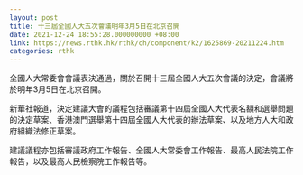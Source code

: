 ```yaml
---
layout: post
title: 十三屆全國人大五次會議明年3月5日在北京召開
date: 2021-12-24 18:55:28.000000000 +08:00
link: https://news.rthk.hk/rthk/ch/component/k2/1625869-20211224.htm
categories: rthk
---
```


全國人大常委會會議表決通過，關於召開十三屆全國人大五次會議的決定，會議將於明年3月5日在北京召開。

新華社報道，決定建議大會的議程包括審議第十四屆全國人大代表名額和選舉問題的決定草案、香港澳門選舉第十四屆全國人大代表的辦法草案、以及地方人大和政府組織法修正草案。

建議議程亦包括審議政府工作報告、全國人大常委會工作報告、最高人民法院工作報告，以及最高人民檢察院工作報告等。
